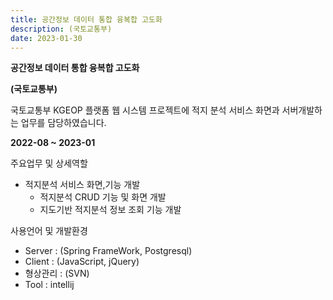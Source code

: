 ```yaml
---
title: 공간정보 데이터 통합 융복합 고도화
description: (국토교통부)
date: 2023-01-30
---
```


**공간정보 데이터 통합 융복합 고도화**

**(국토교통부)**

국토교통부 KGEOP 플랫폼 웹 시스템 프로젝트에 적지 분석 서비스 화면과 서버개발하는 업무를 담당하였습니다.

 **2022-08 ~ 2023-01**

주요업무 및 상세역할

- 적지분석 서비스 화면,기능 개발
    - 적지분석 CRUD 기능 및 화면 개발
    - 지도기반 적지분석 정보 조회 기능 개발

사용언어 및 개발환경 

- Server : (Spring FrameWork, Postgresql)
- Client : (JavaScript, jQuery)
- 형상관리 : (SVN)
- Tool : intellij